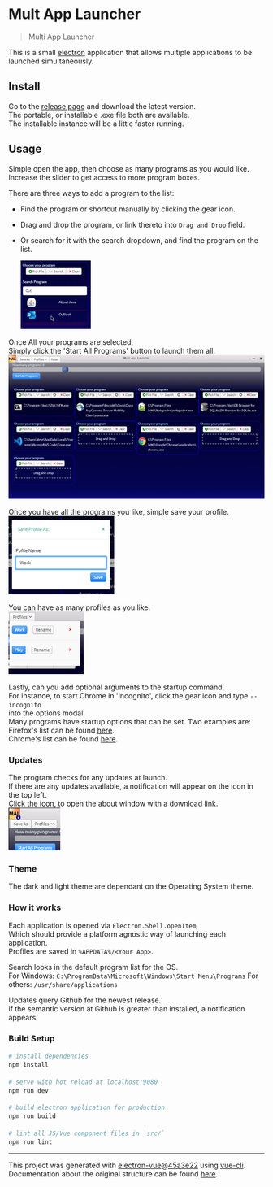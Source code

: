 # Mult App Launcher

> Multi App Launcher

This is a small [electron](https://www.electronjs.org/) application that allows multiple applications to be launched simultaneously.  

## Install
Go to the [release page](https://github.com/Arges86/multi-app-launcher/releases) and download the latest version.  
The portable, or installable .exe file both are available.  
The installable instance will be a little faster running.  

## Usage 
Simple open the app, then choose as many programs as you would like.  
Increase the slider to get access to more program boxes.  

There are three ways to add a program to the list:  
* Find the program or shortcut manually by clicking the gear icon.   
* Drag and drop the program, or link thereto into `Drag and Drop` field.   
* Or search for it with the search dropdown, and find the program on the list.   

   ![search](screenshots/search.png)

Once All your programs are selected,  
Simply click the 'Start All Programs' button to launch them all.  
![Screenshot](screenshots/loaded.png)

Once you have all the programs you like, simple save your profile.  
![SaveAs](screenshots/saveas.png)

You can have as many profiles as you like.  
![Profile](screenshots/profiles.png)

Lastly, can you add optional arguments to the startup command.  
For instance, to start Chrome in 'Incognito', click the gear icon and type `--incognito`  
into the options modal.  
Many programs have startup options that can be set. Two examples are:   
Firefox's list can be found [here](https://developer.mozilla.org/en-US/docs/Mozilla/Command_Line_Options).  
Chrome's list can be found [here](https://peter.sh/experiments/chromium-command-line-switches/).  

### Updates
The program checks for any updates at launch.   
If there are any updates available, a notification will appear on the icon in the top left.   
Click the icon, to open the about window with a download link.   
![Notice](screenshots/updateNotice.png)

### Theme
The dark and light theme are dependant on the Operating System theme.

### How it works
Each application is opened via `Electron.Shell.openItem`,   
Which should provide a platform agnostic way of launching each application.  
Profiles are saved in `%APPDATA%/<Your App>`.  

Search looks in the default program list for the OS.  
For Windows: `C:\ProgramData\Microsoft\Windows\Start Menu\Programs`
For others: `/usr/share/applications`

Updates query Github for the newest release.  
if the semantic version at Github is greater than installed, a notification appears.  

### Build Setup

``` bash
# install dependencies
npm install

# serve with hot reload at localhost:9080
npm run dev

# build electron application for production
npm run build

# lint all JS/Vue component files in `src/`
npm run lint

```

---

This project was generated with [electron-vue](https://github.com/SimulatedGREG/electron-vue)@[45a3e22](https://github.com/SimulatedGREG/electron-vue/tree/45a3e224e7bb8fc71909021ccfdcfec0f461f634) using [vue-cli](https://github.com/vuejs/vue-cli). Documentation about the original structure can be found [here](https://simulatedgreg.gitbooks.io/electron-vue/content/index.html).
